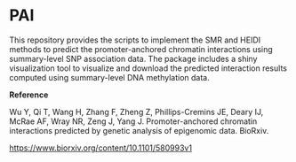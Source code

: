 # PAI
This repository provides the scripts to implement the SMR and HEIDI methods to predict the promoter-anchored chromatin interactions using summary-level SNP association data. The package includes a shiny visualization tool to visualize and download the predicted interaction results computed using summary-level DNA methylation data. 

**Reference**

Wu Y, Qi T, Wang H, Zhang F, Zheng Z, Phillips-Cremins JE, Deary IJ, McRae AF, Wray NR, Zeng J, Yang J. Promoter-anchored chromatin interactions predicted by genetic analysis of epigenomic data. BioRxiv.

https://www.biorxiv.org/content/10.1101/580993v1
